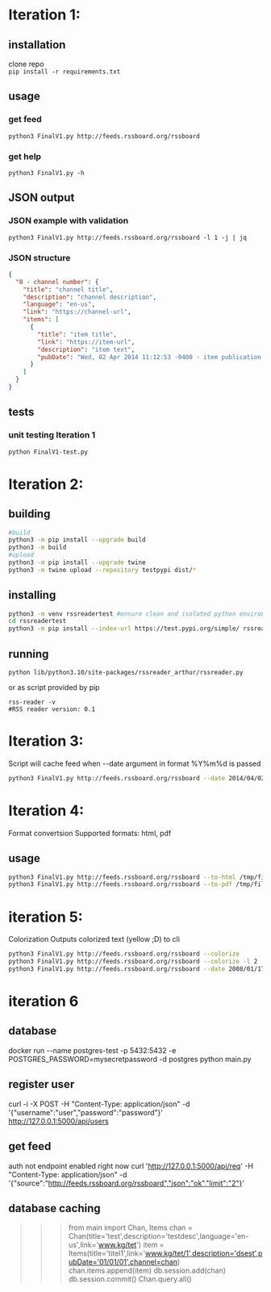 # Iteration 1:
## installation
clone repo   
```pip install -r requirements.txt```
## usage
### get feed
```python3 FinalV1.py http://feeds.rssboard.org/rssboard```
### get help
```python3 FinalV1.py -h```
## JSON output
### JSON example with validation
```python3 FinalV1.py http://feeds.rssboard.org/rssboard -l 1 -j | jq```
### JSON structure
```json
{
  "0 - channel number": {
    "title": "channel title",
    "description": "channel description",
    "language": "en-us",
    "link": "https://channel-url",
    "items": [
      {
        "title": "item title",
        "link": "https://item-url",
        "description": "item text",
        "pubDate": "Wed, 02 Apr 2014 11:12:53 -0400 - item publication date"
      }
    ]
  }
}
```
## tests
### unit testing Iteration 1
```bash
python FinalV1-test.py
```
# Iteration 2:
## building
```bash
#build
python3 -m pip install --upgrade build
python3 -m build
#upload
python3 -m pip install --upgrade twine
python3 -m twine upload --repository testpypi dist/*
```
## installing
```bash
python3 -m venv rssreadertest #ensure clean and isolated python environemnt, you dont want THIS in your system
cd rssreadertest
python3 -m pip install --index-url https://test.pypi.org/simple/ rssreader-arthur
```

## running
```
python lib/python3.10/site-packages/rssreader_arthur/rssreader.py
```
or as script provided by pip
```
rss-reader -v
#RSS reader version: 0.1
```
# Iteration 3:
Script will cache feed when --date argument in format %Y%m%d is passed
```bash
python3 FinalV1.py http://feeds.rssboard.org/rssboard --date 2014/04/02
```

# Iteration 4:
Format convertsion
Supported formats: html, pdf
## usage
```bash
python3 FinalV1.py http://feeds.rssboard.org/rssboard --to-html /tmp/file.html
python3 FinalV1.py http://feeds.rssboard.org/rssboard --to-pdf /tmp/file.pdf
```
# iteration 5:
Colorization
Outputs colorized text (yellow ;D) to cli
```bash
python3 FinalV1.py http://feeds.rssboard.org/rssboard --colorize
python3 FinalV1.py http://feeds.rssboard.org/rssboard --colorize -l 2
python3 FinalV1.py http://feeds.rssboard.org/rssboard --date 2008/01/17 --colorize
```
# iteration 6
## database
docker run --name postgres-test -p 5432:5432 -e POSTGRES_PASSWORD=mysecretpassword -d postgres
python main.py
## register user
curl -i -X POST -H "Content-Type: application/json" -d '{"username":"user","password":"password"}' http://127.0.0.1:5000/api/users
## get feed
 auth not endpoint enabled right now
curl 'http://127.0.0.1:5000/api/req' -H "Content-Type: application/json" -d '{"source":"http://feeds.rssboard.org/rssboard","json":"ok","limit":"2"}'

## database caching
>>> from main import Chan, Items
>>> chan = Chan(title='test',description='testdesc',language='en-us',link='www.kg/tet')
>>> item = Items(title='titel1',link='www.kg/tet/1',description='dsest',pubDate='01/01/01',channel=chan)
>>> chan.items.append(item)
>>> db.session.add(chan)
>>> db.session.commit()
>>> Chan.query.all()